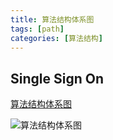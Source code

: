 ```yaml
---
title: 算法结构体系图
tags: [path]
categories: [算法结构]
---
```


## Single Sign On

[算法结构体系图](https://mp.weixin.qq.com/s/sgrHmuQlQlxIh-0Ska_yIA)

![算法结构体系图](/img/算法结构体系图.png "算法结构体系图")

